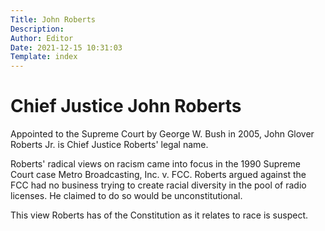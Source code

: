 ```yaml
---
Title: John Roberts
Description: 
Author: Editor
Date: 2021-12-15 10:31:03
Template: index
---
```

# Chief Justice John Roberts
Appointed to the Supreme Court by George W. Bush in 2005, John Glover Roberts Jr. is Chief Justice Roberts' legal name.

Roberts' radical views on racism came into focus in the 1990 Supreme Court case Metro Broadcasting, Inc. v. FCC. Roberts argued against the FCC had no business trying to create racial diversity in the pool of radio licenses. He claimed to do so would be unconstitutional. 

This view Roberts has of the Constitution as it relates to race is suspect.